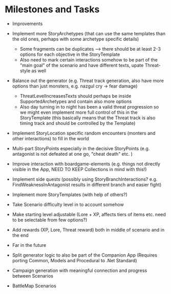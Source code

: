 ﻿# Milestones and Tasks
- Improvements 
 - Implement more StoryArchetypes (that can use the same templates than the old ones, perhaps with some archetype specific details)
   - Some fragments can be duplicates --> there should be at least 2-3 options for each objective in the StoryTemplate
   - Also need to mark certain interactions somehow to be part of the "main goal" of the scenario and have different texts, upate Threat-style as well
 - Balance out the generator (e.g. Threat track generation, also have more options than just monsters, e.g. nazgul cry -> fear damage)
   - ThreatLevelIncreasesTexts should perhaps be inside SupportedArchetypes and contain also more options
   - Also day turning in to night has been a valid threat progression so we might even implement more full control of this in the StoryTemplate
     (this basically means that the Threat track is also timing track and should be controlled by the Template)
 - Implement StoryLocation specific random encounters (monters and other interactions) to fill in the world
 - Multi-part StoryPoints especially in the decisive StoryPoints (e.g. antagonist is not defeated at one go, "cheat death" etc. )
 - Improve interaction with boardgame-elements (e.g. things not directly visible in the App, NEED TO KEEP Collections in mind with this!) 
 - Implement side quests (possibly using StoryBranchInteractions? e.g. FindWeaknessInAntagonist results in different branch and easier fight)
 - Implement more StoryTemplates (with help of others?)
 - Take Scenario difficulty level in to account somehow
 - Make starting level adjustable (Lore + XP, affects tiers of items etc. need to be selectable from few options?)
 - Add rewards (XP, Lore, Threat reward) both in middle of scenario and in the end
 
- Far in the future
 - Split generator logic to also be part of the Companion App (Requires porting Common, Models and Procedural to .Net Standard)	
 - Campaign generation with meaningful connection and progress between Scenarios
 - BattleMap Scenarios